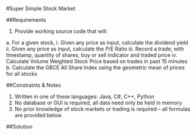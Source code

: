
#Super Simple Stock Market

##Requirements 
1. Provide working source code that will:

  a. For a given stock, 
    i. Given any price as input, calculate the dividend yield 
    ii. Given any price as input, calculate the P/E Ratio 
    iii. Record a trade, with timestamp, quantity of shares, buy or sell indicator and traded price 
    iv. Calculate Volume Weighted Stock Price based on trades in past 15 minutes 
  b. Calculate the GBCE All Share Index using the geometric mean of prices for all stocks 


##Constraints & Notes 
1. Written in one of these languages: 
   Java, C#, C++, Python 
2. No database or GUI is required, all data need only be held in memory 
3. No prior knowledge of stock markets or trading is required – all formulas are provided below. 

##Solution
